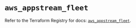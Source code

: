 # `aws_appstream_fleet`

Refer to the Terraform Registry for docs: [`aws_appstream_fleet`](https://registry.terraform.io/providers/hashicorp/aws/5.94.1/docs/resources/appstream_fleet).
